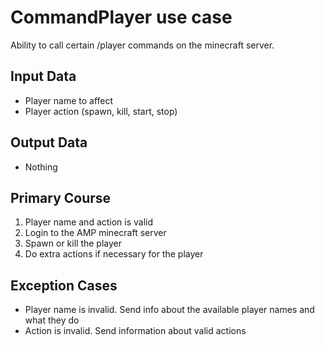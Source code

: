 # CommandPlayer use case

Ability to call certain /player commands on the minecraft server.

## Input Data

- Player name to affect
- Player action (spawn, kill, start, stop)

## Output Data

- Nothing

## Primary Course

1. Player name and action is valid
1. Login to the AMP minecraft server
1. Spawn or kill the player
1. Do extra actions if necessary for the player

## Exception Cases

- Player name is invalid. Send info about the available player names and what they do
- Action is invalid. Send information about valid actions
